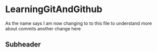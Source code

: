 # LearningGitAndGithub
As the name says
I am now changing to to this file to understand more about commits 
another change here
## Subheader


